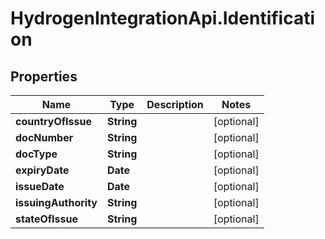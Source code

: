 # HydrogenIntegrationApi.Identification

## Properties
Name | Type | Description | Notes
------------ | ------------- | ------------- | -------------
**countryOfIssue** | **String** |  | [optional] 
**docNumber** | **String** |  | [optional] 
**docType** | **String** |  | [optional] 
**expiryDate** | **Date** |  | [optional] 
**issueDate** | **Date** |  | [optional] 
**issuingAuthority** | **String** |  | [optional] 
**stateOfIssue** | **String** |  | [optional] 


